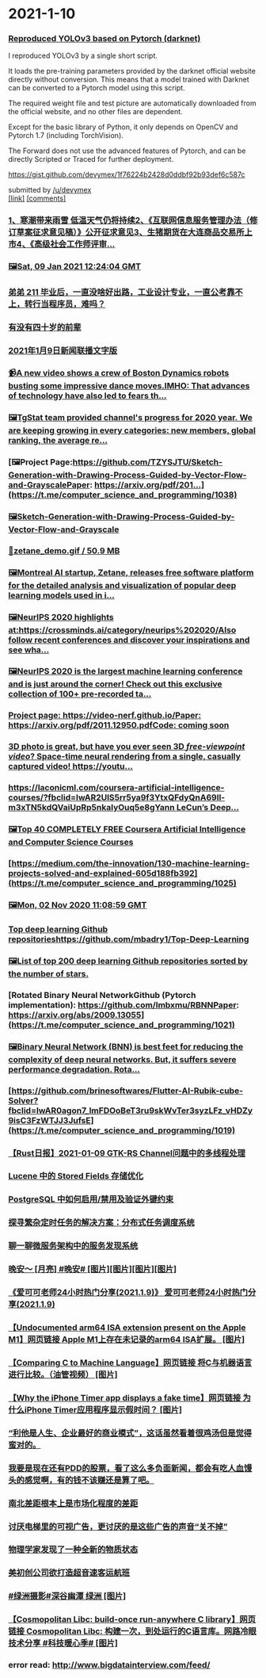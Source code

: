 
# 2021-1-10

### [Reproduced YOLOv3 based on Pytorch (darknet)](https://www.reddit.com/r/pytorch/comments/kts9zp/reproduced_yolov3_based_on_pytorch_darknet/)

 <!-- SC_OFF --><div class="md"><p>I reproduced YOLOv3 by a single short script.</p> <p>It loads the pre-training parameters provided by the darknet official website directly without conversion. This means that a model trained with Darknet can be converted to a Pytorch model using this script.</p> <p>The required weight file and test picture are automatically downloaded from the official website, and no other files are dependent.</p> <p>Except for the basic library of Python, it only depends on OpenCV and Pytorch 1.7 (including TorchVision).</p> <p>The Forward does not use the advanced features of Pytorch, and can be directly Scripted or Traced for further deployment.</p> <p><a href="https://gist.github.com/devymex/1f76224b2428d0ddbf92b93def6c587c">https://gist.github.com/devymex/1f76224b2428d0ddbf92b93def6c587c</a></p> </div><!-- SC_ON --> &#32; submitted by &#32; <a href="https://www.reddit.com/user/devymex"> /u/devymex </a> <br /> <span><a href="https://www.reddit.com/r/pytorch/comments/kts9zp/reproduced_yolov3_based_on_pytorch_darknet/">[link]</a></span> &#32; <span><a href="https://www.reddit.com/r/pytorch/comments/kts9zp/reproduced_yolov3_based_on_pytorch_darknet/">[comments]</a></span>

### [1、寒潮带来雨雪 低温天气仍将持续2、《互联网信息服务管理办法（修订草案征求意见稿）》公开征求意见3、生猪期货在大连商品交易所上市4、《高级社会工作师评审...](https://t.me/tgchinanews/909)

### [🖼Sat, 09 Jan 2021 12:24:04 GMT](https://t.me/tgchinanews/908)

### [弟弟 211 毕业后，一直没啥好出路，工业设计专业，一直公考靠不上，转行当程序员，难吗？](https://www.v2ex.com/t/743322)

### [有没有四十岁的前辈](https://www.v2ex.com/t/743242)

### [2021年1月9日新闻联播文字版](http://www.xwlb.net.cn/17443.html)

### [📹A new video shows a crew of Boston Dynamics robots busting some impressive dance moves.IMHO: That advances of technology have also led to fears th...](https://t.me/computer_science_and_programming/1040)

### [🖼TgStat team provided channel's progress for 2020 year. We are keeping growing in every categories: new members, global ranking, the average re...](https://t.me/computer_science_and_programming/1039)

### [🖼Project Page:https://github.com/TZYSJTU/Sketch-Generation-with-Drawing-Process-Guided-by-Vector-Flow-and-GrayscalePaper: https://arxiv.org/pdf/201...](https://t.me/computer_science_and_programming/1038)

### [🖼Sketch-Generation-with-Drawing-Process-Guided-by-Vector-Flow-and-Grayscale](https://t.me/computer_science_and_programming/1036)

### [📎zetane_demo.gif / 50.9 MB](https://t.me/computer_science_and_programming/1035)

### [🖼Montreal AI startup, Zetane, releases free software platform for the detailed analysis and visualization of popular deep learning models used in i...](https://t.me/computer_science_and_programming/1033)

### [🖼NeurIPS 2020 highlights at:https://crossminds.ai/category/neurips%202020/Also follow recent conferences and discover your inspirations and see wha...](https://t.me/computer_science_and_programming/1032)

### [🖼NeurIPS 2020 is the largest machine learning conference and is just around the corner! Check out this exclusive collection of 100+ pre-recorded ta...](https://t.me/computer_science_and_programming/1030)

### [Project page: https://video-nerf.github.io/Paper: https://arxiv.org/pdf/2011.12950.pdfCode: coming soon](https://t.me/computer_science_and_programming/1029)

### [3D photo is great, but have you ever seen 3D *free-viewpoint video*? Space-time neural rendering from a single, casually captured video! https://youtu...](https://t.me/computer_science_and_programming/1028)

### [https://laconicml.com/coursera-artificial-intelligence-courses/?fbclid=IwAR2UlS5rr5ya9f3YtxQFdyQnA69ll-m3xTN5kdQVaiUpRp5nkaIyOuq5e8gYann LeCun’s Deep...](https://t.me/computer_science_and_programming/1027)

### [🖼Top 40 COMPLETELY FREE Coursera Artificial Intelligence and Computer Science Courses](https://t.me/computer_science_and_programming/1026)

### [https://medium.com/the-innovation/130-machine-learning-projects-solved-and-explained-605d188fb392](https://t.me/computer_science_and_programming/1025)

### [🖼Mon, 02 Nov 2020 11:08:59 GMT](https://t.me/computer_science_and_programming/1024)

### [Top deep learning Github repositorieshttps://github.com/mbadry1/Top-Deep-Learning](https://t.me/computer_science_and_programming/1023)

### [🖼List of top 200 deep learning Github repositories sorted by the number of stars.](https://t.me/computer_science_and_programming/1022)

### [Rotated Binary Neural NetworkGithub (Pytorch implementation): https://github.com/lmbxmu/RBNNPaper: https://arxiv.org/abs/2009.13055](https://t.me/computer_science_and_programming/1021)

### [🖼Binary Neural Network (BNN) is best feet for reducing the complexity of deep neural networks. But, it suffers severe performance degradation. Rota...](https://t.me/computer_science_and_programming/1020)

### [https://github.com/brinesoftwares/Flutter-AI-Rubik-cube-Solver?fbclid=IwAR0agon7_lmFDOoBeT3ru9skWvTer3syzLFz_vHDZy9isC3FzWTJJ3JufsE](https://t.me/computer_science_and_programming/1019)

### [【Rust日报】2021-01-09 GTK-RS Channel问题中的多线程处理](https://rustcc.cn/article?id=b6283c4a-8857-4e9e-b79d-219803f6854f)

### [Lucene 中的 Stored Fields 存储优化](https://www.infoq.cn/article/RgSYhHhcKwDV4b65cSyx)

### [PostgreSQL 中如何启用/禁用及验证外键约束](https://www.infoq.cn/article/kahUTf7ZLid0BiYhAdIq)

### [探寻繁杂定时任务的解决方案：分布式任务调度系统](https://www.infoq.cn/article/PdIkyOTaO6tfOcvPfm3w)

### [聊一聊微服务架构中的服务发现系统](https://www.infoq.cn/article/bcY0CCtSrx20urYw6ili)

### [晚安～ [月亮] #晚安# [图片][图片][图片][图片]](https://weibo.com/1402400261/JCqlChNAz)

### [《爱可可老师24小时热门分享(2021.1.9)》  爱可可老师24小时热门分享(2021.1.9)](https://weibo.com/1402400261/JCqkY2fRP)

### [【Undocumented arm64 ISA extension present on the Apple M1】网页链接 Apple M1上存在未记录的arm64 ISA扩展。 [图片]](https://weibo.com/1715118170/JCr8mgvYK)

### [【Comparing C to Machine Language】网页链接 将C与机器语言进行比较。（油管视频） [图片]](https://weibo.com/1715118170/JCqK1rjGL)

### [【Why the iPhone Timer app displays a fake time】网页链接 为什么iPhone Timer应用程序显示假时间？ [图片]](https://weibo.com/1715118170/JCqlzlzfk)

### [“利他是人生、企业最好的商业模式”，这话虽然看着很鸡汤但是觉得蛮对的。](https://weibo.com/1642628345/JCqyS0nMI)

### [我要是现在还有PDD的股票，看了这么多负面新闻，都会有吃人血馒头的感觉啊，有的钱不该赚还是算了吧。](https://weibo.com/1642628345/JCquYz7XB)

### [南北差距根本上是市场化程度的差距](http://www.jintiankansha.me/t/KXuW9a5sFb)

### [讨厌电梯里的可视广告，更讨厌的是这些广告的声音“关不掉”](https://www.v2ex.com/t/743413)

### [物理学家发现了一种全新的物质状态](http://jandan.net/p/108306)

### [美初创公司欲打造超音速客运航班](http://jandan.net/p/108304)

### [#绿洲摄影#深谷幽潭 绿洲 [图片]](https://weibo.com/1715118170/JCrE02TDa)

### [【Cosmopolitan Libc: build-once run-anywhere C library】网页链接 Cosmopolitan Libc: 构建一次，到处运行的C语言库。网路冷眼技术分享 #科技暖心季# [图片]](https://weibo.com/1715118170/JCrwM2K8t)

### error read: http://www.bigdatainterview.com/feed/